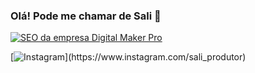 ### Olá! Pode me chamar de Sali 👋
[![SEO da empresa Digital Maker Pro](https://img.shields.io/badge/website-000000?style=for-the-badge&logo=About.me&logoColor=white)](https://www.digitalmakerpro.com)

[![Instagram]([https://img.shields.io/badge/website-000000?style=for-the-badge&logo=About.me&logoColor=white](https://img.shields.io/badge/Instagram-E4405F?style=for-the-badge&logo=instagram&logoColor=white)https://img.shields.io/badge/Instagram-E4405F?style=for-the-badge&logo=instagram&logoColor=white)](https://www.instagram.com/sali_produtor)


